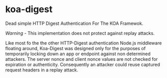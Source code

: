 # koa-digest
Dead simple HTTP Digest Authentication For The KOA Framewok.

*Warning* - This implementation does not protect against replay attacks.


Like most fo the the other HTTP-Digest authentication Node.js middleware 
floating around,
Koa-Digest was designed only for the purposes of temporarily locking down an 
app or endpoint against non determined attackers. The server nonce and client
nonce values are not checked for expiration or authenticity. Consequently an 
attacker could reuse captured request headers in a replay attack.